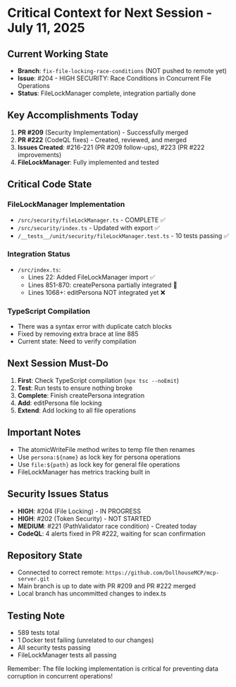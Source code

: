 # Critical Context for Next Session - July 11, 2025

## Current Working State
- **Branch**: `fix-file-locking-race-conditions` (NOT pushed to remote yet)
- **Issue**: #204 - HIGH SECURITY: Race Conditions in Concurrent File Operations
- **Status**: FileLockManager complete, integration partially done

## Key Accomplishments Today
1. **PR #209** (Security Implementation) - Successfully merged
2. **PR #222** (CodeQL fixes) - Created, reviewed, and merged
3. **Issues Created**: #216-221 (PR #209 follow-ups), #223 (PR #222 improvements)
4. **FileLockManager**: Fully implemented and tested

## Critical Code State

### FileLockManager Implementation
- `/src/security/fileLockManager.ts` - COMPLETE ✅
- `/src/security/index.ts` - Updated with export ✅
- `/__tests__/unit/security/fileLockManager.test.ts` - 10 tests passing ✅

### Integration Status
- `/src/index.ts`:
  - Lines 22: Added FileLockManager import ✅
  - Lines 851-870: createPersona partially integrated 🔄
  - Lines 1068+: editPersona NOT integrated yet ❌

### TypeScript Compilation
- There was a syntax error with duplicate catch blocks
- Fixed by removing extra brace at line 885
- Current state: Need to verify compilation

## Next Session Must-Do
1. **First**: Check TypeScript compilation (`npx tsc --noEmit`)
2. **Test**: Run tests to ensure nothing broke
3. **Complete**: Finish createPersona integration
4. **Add**: editPersona file locking
5. **Extend**: Add locking to all file operations

## Important Notes
- The atomicWriteFile method writes to temp file then renames
- Use `persona:${name}` as lock key for persona operations
- Use `file:${path}` as lock key for general file operations
- FileLockManager has metrics tracking built in

## Security Issues Status
- **HIGH**: #204 (File Locking) - IN PROGRESS
- **HIGH**: #202 (Token Security) - NOT STARTED
- **MEDIUM**: #221 (PathValidator race condition) - Created today
- **CodeQL**: 4 alerts fixed in PR #222, waiting for scan confirmation

## Repository State
- Connected to correct remote: `https://github.com/DollhouseMCP/mcp-server.git`
- Main branch is up to date with PR #209 and PR #222 merged
- Local branch has uncommitted changes to index.ts

## Testing Note
- 589 tests total
- 1 Docker test failing (unrelated to our changes)
- All security tests passing
- FileLockManager tests all passing

Remember: The file locking implementation is critical for preventing data corruption in concurrent operations!
